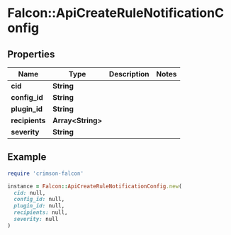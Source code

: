 # Falcon::ApiCreateRuleNotificationConfig

## Properties

| Name | Type | Description | Notes |
| ---- | ---- | ----------- | ----- |
| **cid** | **String** |  |  |
| **config_id** | **String** |  |  |
| **plugin_id** | **String** |  |  |
| **recipients** | **Array&lt;String&gt;** |  |  |
| **severity** | **String** |  |  |

## Example

```ruby
require 'crimson-falcon'

instance = Falcon::ApiCreateRuleNotificationConfig.new(
  cid: null,
  config_id: null,
  plugin_id: null,
  recipients: null,
  severity: null
)
```

